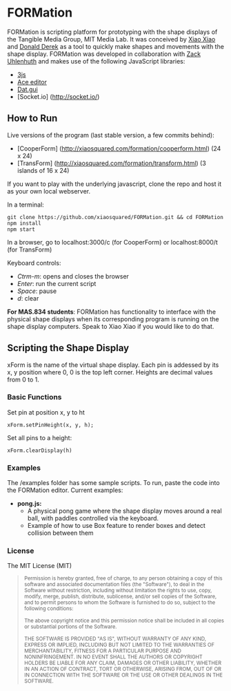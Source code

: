 # FORMation

FORMation is scripting platform for prototyping with the shape displays of the Tangible Media Group, MIT Media Lab. 
It was conceived by [Xiao Xiao](https://github.com/xiaosquared) and [Donald Derek](https://github.com/DonaldDerek) as a tool to quickly make shapes and movements with the shape display. FORMation was developed in collaboration with [Zack Uhlenhuth](https://github.com/ZackUhlenhuth) and makes use of the following JavaScript libraries:
* [3js](http://threejs.org/)
* [Ace editor](https://ace.c9.io/)
* [Dat.gui](https://code.google.com/p/dat-gui/)
* [Socket.io] (http://socket.io/)

## How to Run

Live versions of the program (last stable version, a few commits behind):
* [CooperForm] (http://xiaosquared.com/formation/cooperform.html) (24 x 24)
* [TransForm] (http://xiaosquared.com/formation/transform.html) (3 islands of 16 x 24)

If you want to play with the underlying javascript, clone the repo and host it as your own local webserver.

In a terminal:
``` 
git clone https://github.com/xiaosquared/FORMation.git && cd FORMation
npm install
npm start
```
In a browser, go to localhost:3000/c (for CooperForm) or localhost:8000/t (for TransForm)

Keyboard controls:
* _Ctrm-m_: opens and closes the browser
* _Enter_: run the current script
* _Space_: pause
* _d_: clear

__For MAS.834 students__: FORMation has functionality to interface with the physical shape displays when its corresponding program is running on the shape display computers. Speak to Xiao Xiao if you would like to do that.

## Scripting the Shape Display

xForm is the name of the virtual shape display. Each pin is addessed by its x, y position where 0, 0 is the top left corner. Heights are decimal values from 0 to 1.

### Basic Functions
Set pin at position x, y to ht
```
xForm.setPinHeight(x, y, h);
```

Set all pins to a height:
```
xForm.clearDisplay(h)
```

### Examples
The /examples folder has some sample scripts. To run, paste the code into the FORMation editor. Current examples:
* __pong.js:__ 
  * A physical pong game where the shape display moves around a real ball, with paddles controlled via the keyboard. 
  * Example of how to use Box feature to render boxes and detect collision between them

### License

The MIT License (MIT)

> <sup>Permission is hereby granted, free of charge, to any person obtaining a copy of this software and associated documentation files (the "Software"), to deal in the Software without restriction, including without limitation the rights to use, copy, modify, merge, publish, distribute, sublicense, and/or sell copies of the Software, and to permit persons to whom the Software is furnished to do so, subject to the following conditions:</sup>
>
> <sup>The above copyright notice and this permission notice shall be included in all copies or substantial portions of the Software.</sup>
>
> <sup>THE SOFTWARE IS PROVIDED "AS IS", WITHOUT WARRANTY OF ANY KIND, EXPRESS OR IMPLIED, INCLUDING BUT NOT LIMITED TO THE WARRANTIES OF MERCHANTABILITY, FITNESS FOR A PARTICULAR PURPOSE AND NONINFRINGEMENT. IN NO EVENT SHALL THE AUTHORS OR COPYRIGHT HOLDERS BE LIABLE FOR ANY CLAIM, DAMAGES OR OTHER LIABILITY, WHETHER IN AN ACTION OF CONTRACT, TORT OR OTHERWISE, ARISING FROM, OUT OF OR IN CONNECTION WITH THE SOFTWARE OR THE USE OR OTHER DEALINGS IN THE SOFTWARE.</sup>
